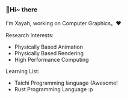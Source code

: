 ### 👋Hi~ there

I'm Xayah, working on Computer Graphics。❤

Research Interests:

- Physically Based Animation
- Physically Based Rendering
- High Performance Computing

Learning List:

- Taichi Programming language (Awesome!
- Rust Programming Language :p
